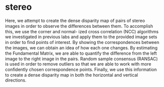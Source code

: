# stereo

Here, we attempt to create the dense disparity map of pairs of stereo images in order to observe the diﬀerences between them. To accomplish this, we use the corner and normal- ized cross correlation (NCC) algorithms we investigated in previous labs and apply them to the provided image sets in order to ﬁnd points of interest. By showing the correspondences between the images, we can obtain an idea of how each one changes. By estimating the Fundamental Matrix, we are able to quantify the diﬀerence from the left image to the right image in the pairs. Random sample consensus (RANSAC) is used in order to remove outliers so that we are able to work with more conﬁdently chosen correspondence points. Finally, we use this information to create a dense disparity map in both the horizontal and vertical directions.
